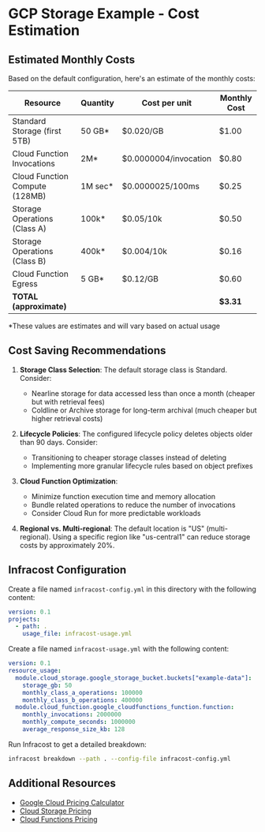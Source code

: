 # GCP Storage Example - Cost Estimation

## Estimated Monthly Costs

Based on the default configuration, here's an estimate of the monthly costs:

| Resource                | Quantity | Cost per unit | Monthly Cost |
|------------------------|----------|---------------|---------------|
| Standard Storage (first 5TB) | 50 GB*   | $0.020/GB     | $1.00         |
| Cloud Function Invocations | 2M*    | $0.0000004/invocation | $0.80        |
| Cloud Function Compute (128MB) | 1M sec* | $0.0000025/100ms | $0.25        |
| Storage Operations (Class A) | 100k*  | $0.05/10k     | $0.50         |
| Storage Operations (Class B) | 400k*  | $0.004/10k    | $0.16         |
| Cloud Function Egress | 5 GB*     | $0.12/GB      | $0.60         |
| **TOTAL (approximate)** |          |               | **$3.31**     |

*These values are estimates and will vary based on actual usage

## Cost Saving Recommendations

1. **Storage Class Selection**: The default storage class is Standard. Consider:
   - Nearline storage for data accessed less than once a month (cheaper but with retrieval fees)
   - Coldline or Archive storage for long-term archival (much cheaper but higher retrieval costs)

2. **Lifecycle Policies**: The configured lifecycle policy deletes objects older than 90 days. Consider:
   - Transitioning to cheaper storage classes instead of deleting
   - Implementing more granular lifecycle rules based on object prefixes

3. **Cloud Function Optimization**:
   - Minimize function execution time and memory allocation
   - Bundle related operations to reduce the number of invocations
   - Consider Cloud Run for more predictable workloads

4. **Regional vs. Multi-regional**: The default location is "US" (multi-regional). Using a specific region like "us-central1" can reduce storage costs by approximately 20%.

## Infracost Configuration

Create a file named `infracost-config.yml` in this directory with the following content:

```yaml
version: 0.1
projects:
  - path: .
    usage_file: infracost-usage.yml
```

Create a file named `infracost-usage.yml` with the following content:

```yaml
version: 0.1
resource_usage:
  module.cloud_storage.google_storage_bucket.buckets["example-data"]:
    storage_gb: 50
    monthly_class_a_operations: 100000
    monthly_class_b_operations: 400000
  module.cloud_function.google_cloudfunctions_function.function:
    monthly_invocations: 2000000
    monthly_compute_seconds: 1000000
    average_response_size_kb: 128
```

Run Infracost to get a detailed breakdown:

```bash
infracost breakdown --path . --config-file infracost-config.yml
```

## Additional Resources

- [Google Cloud Pricing Calculator](https://cloud.google.com/products/calculator)
- [Cloud Storage Pricing](https://cloud.google.com/storage/pricing)
- [Cloud Functions Pricing](https://cloud.google.com/functions/pricing)
